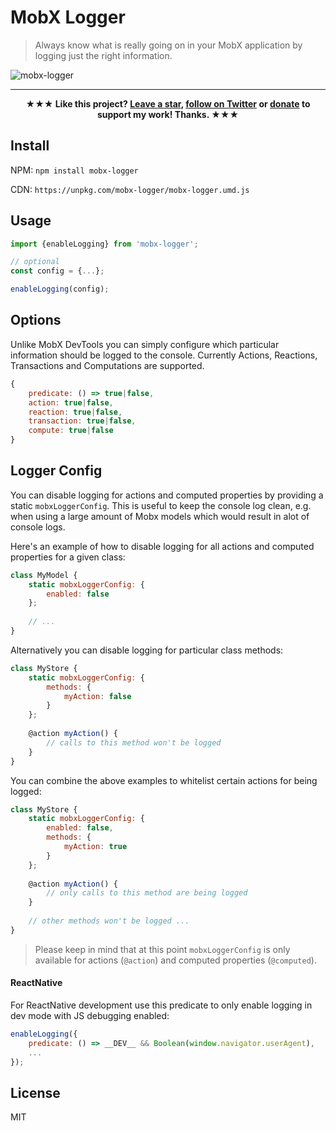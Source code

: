 # MobX Logger

> Always know what is really going on in your MobX application by logging just the right information.

![mobx-logger](https://raw.githubusercontent.com/winterbe/mobx-logger/master/docs/screenshot.png)

---

<p align="center">
<strong>★★★ Like this project? <a href="https://github.com/winterbe/mobx-logger/stargazers">Leave a star</a>, <a href="https://twitter.com/winterbe_">follow on Twitter</a> or <a href="https://www.paypal.me/winterbe">donate</a> to support my work! Thanks. ★★★</strong>
</p>

## Install

NPM: `npm install mobx-logger`
 
CDN: `https://unpkg.com/mobx-logger/mobx-logger.umd.js` 

## Usage

```js
import {enableLogging} from 'mobx-logger';

// optional
const config = {...};

enableLogging(config);
```

## Options

Unlike MobX DevTools you can simply configure which particular information should be logged to the console. Currently Actions, Reactions, Transactions and Computations are supported.

```js
{
    predicate: () => true|false,
    action: true|false,
    reaction: true|false,
    transaction: true|false,
    compute: true|false
}
```

## Logger Config

You can disable logging for actions and computed properties by providing a static `mobxLoggerConfig`. This is useful to keep the console log clean, e.g. when using a large amount of Mobx models which would result in alot of console logs.

Here's an example of how to disable logging for all actions and computed properties for a given class:

```js
class MyModel {
    static mobxLoggerConfig: {
        enabled: false
    };
    
    // ...
}
```

Alternatively you can disable logging for particular class methods:

```js
class MyStore {
    static mobxLoggerConfig: {
        methods: {
            myAction: false
        }
    };
    
    @action myAction() {
        // calls to this method won't be logged
    }
}
```

You can combine the above examples to whitelist certain actions for being logged:

```js
class MyStore {
    static mobxLoggerConfig: {
        enabled: false,
        methods: {
            myAction: true
        }
    };
    
    @action myAction() {
        // only calls to this method are being logged
    }
    
    // other methods won't be logged ...
}
```

> Please keep in mind that at this point `mobxLoggerConfig` is only available for actions (`@action`) and computed properties (`@computed`).

#### ReactNative

For ReactNative development use this predicate to only enable logging in dev mode with JS debugging enabled:

```js
enableLogging({
    predicate: () => __DEV__ && Boolean(window.navigator.userAgent),
    ...
});
```

## License

MIT
